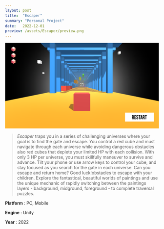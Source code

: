 ```yaml
---
layout: post
title:  "Escaper"
summary: "Personal Project"
date:   2022-12-01
preview: /assets/Escaper/preview.png
---
```


![Picture 1](/assets/Escaper/front.png)


> *Escaper* traps you in a series of challenging universes where your goal is to find the gate and escape. You control a red cube and must navigate through each universe while avoiding dangerous obstacles also red cubes that deplete your limited HP with each collision. With only 3 HP per universe, you must skillfully maneuver to survive and advance. Tilt your phone or use arrow keys to control your cube, and stay focused as you search for the gate in each universe. Can you escape and return home? Good luck!obstacles to escape with your children. Explore the fantastical, beautiful worlds of paintings and use the unique mechanic of rapidly switching between the paintings layers - background, midground, foreground - to complete traversal puzzles.

**Platform** : PC, Mobile

**Engine** : Unity

**Year** : 2022


